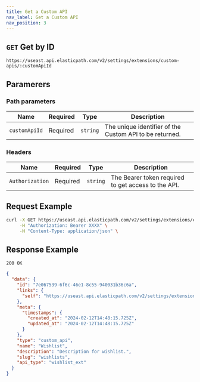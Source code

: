 ```yaml
---
title: Get a Custom API
nav_label: Get a Custom API
nav_position: 3
---
```


## `GET` Get by ID

```http
https://useast.api.elasticpath.com/v2/settings/extensions/custom-apis/:customApiId
```

## Paramerers

### Path parameters

| Name          | Required | Type     | Description                                             |
|---------------|----------|----------|---------------------------------------------------------|
| `customApiId` | Required | `string` | The unique identifier of the Custom API to be returned. |

### Headers

| Name            | Required | Type     | Description                                         |
|-----------------|----------|----------|-----------------------------------------------------|
| `Authorization` | Required | `string` | The Bearer token required to get access to the API. |

## Request Example

```bash
curl -X GET https://useast.api.elasticpath.com/v2/settings/extensions/custom-apis/:customApiId \
     -H "Authorization: Bearer XXXX" \
     -H "Content-Type: application/json" \
```

## Response Example

`200 OK`

```json
{
  "data": {
    "id": "7e067539-6f6c-46e1-8c55-940031b36c6a",
    "links": {
      "self": "https://useast.api.elasticpath.com/v2/settings/extensions/custom-apis/7e067539-6f6c-46e1-8c55-940031b36c6a"
    },
    "meta": {
      "timestamps": {
        "created_at": "2024-02-12T14:48:15.725Z",
        "updated_at": "2024-02-12T14:48:15.725Z"
      }
    },
    "type": "custom_api",
    "name": "Wishlist",
    "description": "Description for wishlist.",
    "slug": "wishlists",
    "api_type": "wishlist_ext"
  }
}
```
